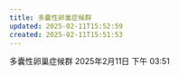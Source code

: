 ```yaml
---
title: 多囊性卵巢症候群
updated: 2025-02-11T15:52:59
created: 2025-02-11T15:51:53
---
```


多囊性卵巢症候群
2025年2月11日
下午 03:51
